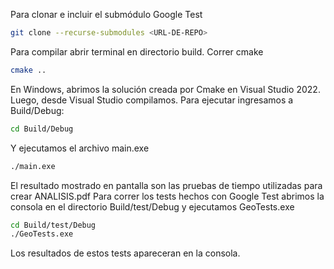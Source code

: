 Para clonar e incluir el submódulo Google Test
```bash
git clone --recurse-submodules <URL-DE-REPO>
```

Para compilar abrir terminal en directorio build. 
Correr cmake
```bash
cmake ..
```
En Windows, abrimos la solución creada por Cmake en Visual Studio 2022. Luego, desde Visual Studio compilamos.
Para ejecutar ingresamos a Build/Debug:
```bash
cd Build/Debug
```
Y ejecutamos el archivo main.exe
```bash
./main.exe
```
El resultado mostrado en pantalla son las pruebas de tiempo utilizadas para crear ANALISIS.pdf
Para correr los tests hechos con Google Test abrimos la consola en el directorio Build/test/Debug y ejecutamos GeoTests.exe
```bash
cd Build/test/Debug
./GeoTests.exe
```
Los resultados de estos tests apareceran en la consola.
